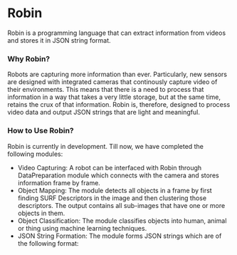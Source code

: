 # Robin
Robin is a programming language that can extract information from videos and stores it in JSON string format.

### Why Robin?
Robots are capturing more information than ever. Particularly, new sensors are designed with integrated cameras that continously capture video of their environments. This means that there is a need to process that information in a way that takes a very little storage, but at the same time, retains the crux of that information. Robin is, therefore, designed to process video data and output JSON strings that are light and meaningful.

### How to Use Robin?
Robin is currently in development. Till now, we have completed the following modules:

- Video Capturing: A robot can be interfaced with Robin through DataPreparation module which connects with the camera and stores information frame by frame.
- Object Mapping: The module detects all objects in a frame by first finding SURF Descriptors in the image and then clustering those descriptors. The output contains all sub-images that have one or more objects in them.
- Object Classification: The module classifies objects into human, animal or thing using machine learning techniques.
- JSON String Formation: The module forms JSON strings which are of the following format:


